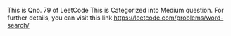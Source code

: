 This is Qno. 79 of LeetCode
This is Categorized into Medium question.
For further details, you can visit this link https://leetcode.com/problems/word-search/